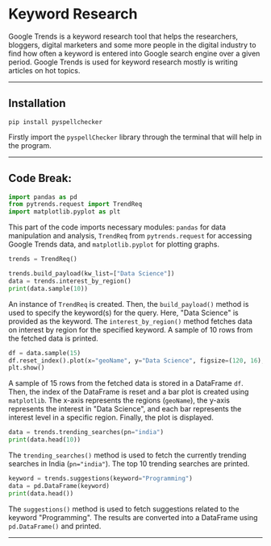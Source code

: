 # Keyword Research

Google Trends is a keyword research tool that helps the researchers, bloggers, digital marketers and some more people in the digital industry to find how often a keyword is entered into Google search engine over a given period. Google Trends is used for keyword research mostly is writing articles on hot topics.

-----

## Installation

```
pip install pyspellchecker
```
Firstly import the `pyspellChecker` library through the terminal that will help in the program.

-----

## Code Break:

```python
import pandas as pd
from pytrends.request import TrendReq
import matplotlib.pyplot as plt
```
This part of the code imports necessary modules: `pandas` for data manipulation and analysis, `TrendReq` from `pytrends.request` for accessing Google Trends data, and `matplotlib.pyplot` for plotting graphs.

```python
trends = TrendReq()

trends.build_payload(kw_list=["Data Science"])
data = trends.interest_by_region()
print(data.sample(10))
```
An instance of `TrendReq` is created. Then, the `build_payload()` method is used to specify the keyword(s) for the query. Here, "Data Science" is provided as the keyword. The `interest_by_region()` method fetches data on interest by region for the specified keyword. A sample of 10 rows from the fetched data is printed.

```python
df = data.sample(15)
df.reset_index().plot(x="geoName", y="Data Science", figsize=(120, 16), kind="bar")
plt.show()
```
A sample of 15 rows from the fetched data is stored in a DataFrame `df`. Then, the index of the DataFrame is reset and a bar plot is created using `matplotlib`. The x-axis represents the regions (`geoName`), the y-axis represents the interest in "Data Science", and each bar represents the interest level in a specific region. Finally, the plot is displayed.

```python
data = trends.trending_searches(pn="india")
print(data.head(10))
```
The `trending_searches()` method is used to fetch the currently trending searches in India (`pn="india"`). The top 10 trending searches are printed.

```python
keyword = trends.suggestions(keyword="Programming")
data = pd.DataFrame(keyword)
print(data.head())
```
The `suggestions()` method is used to fetch suggestions related to the keyword "Programming". The results are converted into a DataFrame using `pd.DataFrame()` and printed.

-----